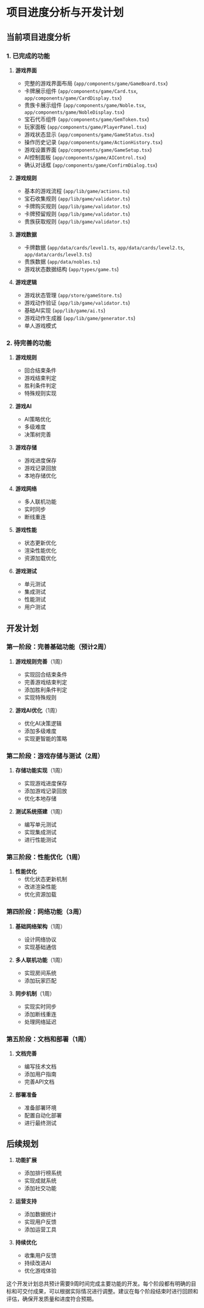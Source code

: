 # 项目进度分析与开发计划

## 当前项目进度分析

### 1. 已完成的功能

1. **游戏界面**
   - 完整的游戏界面布局 (`app/components/game/GameBoard.tsx`)
   - 卡牌展示组件 (`app/components/game/Card.tsx`, `app/components/game/CardDisplay.tsx`)
   - 贵族卡展示组件 (`app/components/game/Noble.tsx`, `app/components/game/NobleDisplay.tsx`)
   - 宝石代币组件 (`app/components/game/GemToken.tsx`)
   - 玩家面板 (`app/components/game/PlayerPanel.tsx`)
   - 游戏状态显示 (`app/components/game/GameStatus.tsx`)
   - 操作历史记录 (`app/components/game/ActionHistory.tsx`)
   - 游戏设置界面 (`app/components/game/GameSetup.tsx`)
   - AI控制面板 (`app/components/game/AIControl.tsx`)
   - 确认对话框 (`app/components/game/ConfirmDialog.tsx`)

2. **游戏规则**
   - 基本的游戏流程 (`app/lib/game/actions.ts`)
   - 宝石收集规则 (`app/lib/game/validator.ts`)
   - 卡牌购买规则 (`app/lib/game/validator.ts`)
   - 卡牌预留规则 (`app/lib/game/validator.ts`)
   - 贵族获取规则 (`app/lib/game/validator.ts`)

3. **游戏数据**
   - 卡牌数据 (`app/data/cards/level1.ts`, `app/data/cards/level2.ts`, `app/data/cards/level3.ts`)
   - 贵族数据 (`app/data/nobles.ts`)
   - 游戏状态数据结构 (`app/types/game.ts`)

4. **游戏逻辑**
   - 游戏状态管理 (`app/store/gameStore.ts`)
   - 游戏动作验证 (`app/lib/game/validator.ts`)
   - 基础AI实现 (`app/lib/game/ai.ts`)
   - 游戏动作生成器 (`app/lib/game/generator.ts`)
   - 单人游戏模式

### 2. 待完善的功能

1. **游戏规则**
   - 回合结束条件
   - 游戏结束判定
   - 胜利条件判定
   - 特殊规则实现

2. **游戏AI**
   - AI策略优化
   - 多级难度
   - 决策树完善

3. **游戏存储**
   - 游戏进度保存
   - 游戏记录回放
   - 本地存储优化

4. **游戏网络**
   - 多人联机功能
   - 实时同步
   - 断线重连

5. **游戏性能**
   - 状态更新优化
   - 渲染性能优化
   - 资源加载优化

6. **游戏测试**
   - 单元测试
   - 集成测试
   - 性能测试
   - 用户测试

## 开发计划

### 第一阶段：完善基础功能（预计2周）

1. **游戏规则完善**（1周）
   - 实现回合结束条件
   - 完善游戏结束判定
   - 添加胜利条件判定
   - 实现特殊规则

2. **游戏AI优化**（1周）
   - 优化AI决策逻辑
   - 添加多级难度
   - 实现更智能的策略

### 第二阶段：游戏存储与测试（2周）

1. **存储功能实现**（1周）
   - 实现游戏进度保存
   - 添加游戏记录回放
   - 优化本地存储

2. **测试系统搭建**（1周）
   - 编写单元测试
   - 实现集成测试
   - 进行性能测试

### 第三阶段：性能优化（1周）

1. **性能优化**
   - 优化状态更新机制
   - 改进渲染性能
   - 优化资源加载

### 第四阶段：网络功能（3周）

1. **基础网络架构**（1周）
   - 设计网络协议
   - 实现基础通信

2. **多人联机功能**（1周）
   - 实现房间系统
   - 添加玩家匹配

3. **同步机制**（1周）
   - 实现实时同步
   - 添加断线重连
   - 处理网络延迟

### 第五阶段：文档和部署（1周）

1. **文档完善**
   - 编写技术文档
   - 添加用户指南
   - 完善API文档

2. **部署准备**
   - 准备部署环境
   - 配置自动化部署
   - 进行最终测试

## 后续规划

1. **功能扩展**
   - 添加排行榜系统
   - 实现成就系统
   - 添加社交功能

2. **运营支持**
   - 添加数据统计
   - 实现用户反馈
   - 添加运营工具

3. **持续优化**
   - 收集用户反馈
   - 持续改进AI
   - 优化游戏体验

这个开发计划总共预计需要9周时间完成主要功能的开发。每个阶段都有明确的目标和可交付成果，可以根据实际情况进行调整。建议在每个阶段结束时进行回顾和评估，确保开发质量和进度符合预期。 
